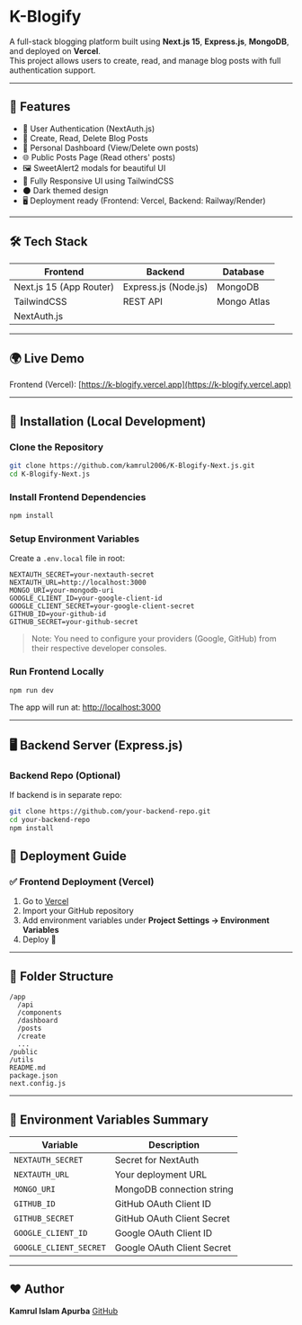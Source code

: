 
# K-Blogify

A full-stack blogging platform built using **Next.js 15**, **Express.js**, **MongoDB**, and deployed on **Vercel**.  
This project allows users to create, read, and manage blog posts with full authentication support.

---

## 🚀 Features

- 🔐 User Authentication (NextAuth.js)
- 📝 Create, Read, Delete Blog Posts
- 🎯 Personal Dashboard (View/Delete own posts)
- 🌐 Public Posts Page (Read others' posts)
- 🖼 SweetAlert2 modals for beautiful UI
- 🎨 Fully Responsive UI using TailwindCSS
- 🌑 Dark themed design
- 🖥 Deployment ready (Frontend: Vercel, Backend: Railway/Render)

---

## 🛠 Tech Stack

| Frontend  | Backend  | Database  |
|-----------|----------|-----------|
| Next.js 15 (App Router) | Express.js (Node.js) | MongoDB |
| TailwindCSS | REST API | Mongo Atlas |
| NextAuth.js |  |  |

---

## 🌍 Live Demo

Frontend (Vercel): [https://k-blogify.vercel.app](https://k-blogify.vercel.app)  

---

## 🔧 Installation (Local Development)

### Clone the Repository

```bash
git clone https://github.com/kamrul2006/K-Blogify-Next.js.git
cd K-Blogify-Next.js
````

### Install Frontend Dependencies

```bash
npm install
```

### Setup Environment Variables

Create a `.env.local` file in root:

```env
NEXTAUTH_SECRET=your-nextauth-secret
NEXTAUTH_URL=http://localhost:3000
MONGO_URI=your-mongodb-uri
GOOGLE_CLIENT_ID=your-google-client-id
GOOGLE_CLIENT_SECRET=your-google-client-secret
GITHUB_ID=your-github-id
GITHUB_SECRET=your-github-secret
```

> Note: You need to configure your providers (Google, GitHub) from their respective developer consoles.

### Run Frontend Locally

```bash
npm run dev
```

The app will run at: [http://localhost:3000](http://localhost:3000)

---

## 🖥 Backend Server (Express.js)

### Backend Repo (Optional)

If backend is in separate repo:

```bash
git clone https://github.com/your-backend-repo.git
cd your-backend-repo
npm install
```


## 🚀 Deployment Guide

### ✅ Frontend Deployment (Vercel)

1. Go to [Vercel](https://vercel.com/)
2. Import your GitHub repository
3. Add environment variables under **Project Settings → Environment Variables**
4. Deploy 🚀

---

## 📝 Folder Structure

```
/app
  /api
  /components
  /dashboard
  /posts
  /create
  ...
/public
/utils
README.md
package.json
next.config.js
```

---

## 🔐 Environment Variables Summary

| Variable               | Description                |
| ---------------------- | -------------------------- |
| `NEXTAUTH_SECRET`      | Secret for NextAuth        |
| `NEXTAUTH_URL`         | Your deployment URL        |
| `MONGO_URI`            | MongoDB connection string  |
| `GITHUB_ID`            | GitHub OAuth Client ID     |
| `GITHUB_SECRET`        | GitHub OAuth Client Secret |
| `GOOGLE_CLIENT_ID`     | Google OAuth Client ID     |
| `GOOGLE_CLIENT_SECRET` | Google OAuth Client Secret |

---

## ❤️ Author

**Kamrul Islam Apurba**
[GitHub](https://github.com/kamrul2006)
